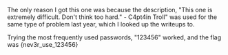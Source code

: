 The only reason I got this one was because the description, "This one is extremely difficult. Don't think too hard." - C4pt4in Troll" was used for the same type of problem last year, which I looked up the writeups to. 

Trying the most frequently used passwords, "123456" worked, and the flag was {nev3r_use_123456}